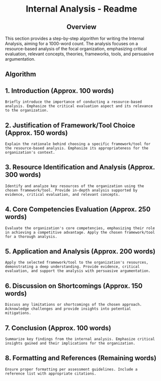 <h1 align = 'center'> Internal Analysis - Readme </h1>
<h2 align = 'center'> Overview </h2>
This section provides a step-by-step algorithm for writing the Internal Analysis, aiming for a 1000-word count. The analysis focuses on a resource-based analysis of the focal organization, emphasizing critical evaluation, relevant concepts, theories, frameworks, tools, and persuasive argumentation.

## Algorithm
## 1. Introduction (Approx. 100 words)
    Briefly introduce the importance of conducting a resource-based analysis. Emphasize the critical evaluation aspect and its relevance to the organization.

## 2. Justification of Framework/Tool Choice (Approx. 150 words)
    Explain the rationale behind choosing a specific framework/tool for the resource-based analysis. Emphasize its appropriateness for the organization's context.

## 3. Resource Identification and Analysis (Approx. 300 words)
    Identify and analyze key resources of the organization using the chosen framework/tool. Provide in-depth analysis supported by evidence, critical evaluation, and relevant concepts.

## 4. Core Competencies Evaluation (Approx. 250 words)
    Evaluate the organization's core competencies, emphasizing their role in achieving a competitive advantage. Apply the chosen framework/tool for a thorough analysis.

## 5. Application and Analysis (Approx. 200 words)
    Apply the selected framework/tool to the organization's resources, demonstrating a deep understanding. Provide evidence, critical evaluation, and support the analysis with persuasive argumentation.

## 6. Discussion on Shortcomings (Approx. 150 words)
    Discuss any limitations or shortcomings of the chosen approach. Acknowledge challenges and provide insights into potential mitigations.

## 7. Conclusion (Approx. 100 words)
    Summarize key findings from the internal analysis. Emphasize critical insights gained and their implications for the organization.

## 8. Formatting and References (Remaining words)
    Ensure proper formatting per assessment guidelines. Include a reference list with appropriate citations.

